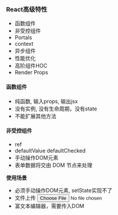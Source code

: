 ### React高级特性
* 函数组件
* 非受控组件
* Portals
* context
* 异步组件
* 性能优化
* 高阶组件HOC
* Render Props

#### 函数组件
* 纯函数, 输入props, 输出jsx
* 没有实例, 没有生命周期，没有state
* 不能扩展其他方法


#### 非受控组件
* ref
* defaultValue defaultChecked
* 手动操作DOM元素
* 表单数据将交由 DOM 节点来处理

**使用场景**
* 必须手动操作DOM元素, setState实现不了
* 文件上传 <input type="file" />
* 富文本编辑器，需要传入DOM









